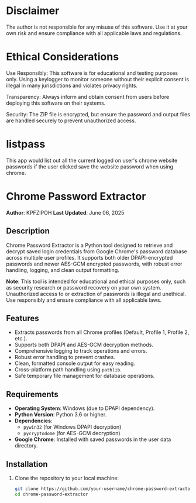 
# Disclaimer
The author is not responsible for any misuse of this software. Use it at your own risk and ensure compliance with all applicable laws and regulations.

# Ethical Considerations
Use Responsibly: This software is for educational and testing purposes only. Using a keylogger to monitor someone without their explicit consent is illegal in many jurisdictions and violates privacy rights.

Transparency: Always inform and obtain consent from users before deploying this software on their systems.

Security: The ZIP file is encrypted, but ensure the password and output files are handled securely to prevent unauthorized access.

# listpass
This app would list out all the current logged on user's chrome website passwords if the user clicked save the website password when using chrome. 

# Chrome Password Extractor

**Author**: KPFZIPOH
**Last Updated**: June 06, 2025

## Description

Chrome Password Extractor is a Python tool designed to retrieve and decrypt saved login credentials from Google Chrome's password database across multiple user profiles. It supports both older DPAPI-encrypted passwords and newer AES-GCM encrypted passwords, with robust error handling, logging, and clean output formatting.

**Note**: This tool is intended for educational and ethical purposes only, such as security research or password recovery on your own system. Unauthorized access to or extraction of passwords is illegal and unethical. Use responsibly and ensure compliance with all applicable laws.

## Features

- Extracts passwords from all Chrome profiles (Default, Profile 1, Profile 2, etc.).
- Supports both DPAPI and AES-GCM decryption methods.
- Comprehensive logging to track operations and errors.
- Robust error handling to prevent crashes.
- Clean, formatted console output for easy reading.
- Cross-platform path handling using `pathlib`.
- Safe temporary file management for database operations.

## Requirements

- **Operating System**: Windows (due to DPAPI dependency).
- **Python Version**: Python 3.6 or higher.
- **Dependencies**:
  - `pywin32` (for Windows DPAPI decryption)
  - `pycryptodome` (for AES-GCM decryption)
- **Google Chrome**: Installed with saved passwords in the user data directory.

## Installation

1. Clone the repository to your local machine:
   ```bash
   git clone https://github.com/your-username/chrome-password-extractor.git
   cd chrome-password-extractor
